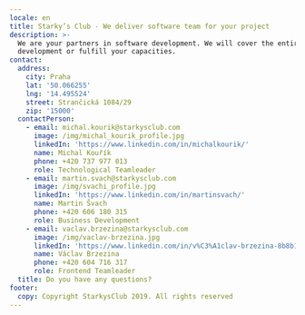 ```yaml
---
locale: en
title: Starky’s Club - We deliver software team for your project
description: >-
  We are your partners in software development. We will cover the entire
  development or fulfill your capacities.
contact:
  address:
    city: Praha
    lat: '50.066255'
    lng: '14.495524'
    street: Strančická 1084/29
    zip: '15000'
  contactPerson:
    - email: michal.kourik@starkysclub.com
      image: /img/michal_kourik_profile.jpg
      linkedIn: 'https://www.linkedin.com/in/michalkourik/'
      name: Michal Kouřík
      phone: ‭+420 737 977 013‬
      role: Technological Teamleader
    - email: martin.svach@starkysclub.com
      image: /img/svachi_profile.jpg
      linkedIn: 'https://www.linkedin.com/in/martinsvach/'
      name: Martin Švach
      phone: +420 ‭606 180 315‬
      role: Business Development
    - email: vaclav.brzezina@starkysclub.com
      image: /img/vaclav-brzezina.jpg
      linkedIn: 'https://www.linkedin.com/in/v%C3%A1clav-brzezina-8b8b14107/'
      name: Václav Brzezina
      phone: ‭+420 604 716 317‬
      role: Frontend Teamleader
  title: Do you have any questions?
footer:
  copy: Copyright StarkysClub 2019. All rights reserved
---
```


